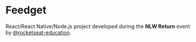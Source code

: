 # Feedget

React/React Native/Node.js project developed during the **NLW Return** event by [@rocketseat-education](https://github.com/rocketseat-education).